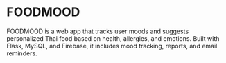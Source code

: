 # FOODMOOD
FOODMOOD is a web app that tracks user moods and suggests personalized Thai food based on health, allergies, and emotions. Built with Flask, MySQL, and Firebase, it includes mood tracking, reports, and email reminders.
